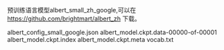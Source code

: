 预训练语言模型albert_small_zh_google,可以在 https://github.com/brightmart/albert_zh 下载。

albert_config_small_google.json
albert_model.ckpt.data-00000-of-00001
albert_model.ckpt.index
albert_model.ckpt.meta
vocab.txt